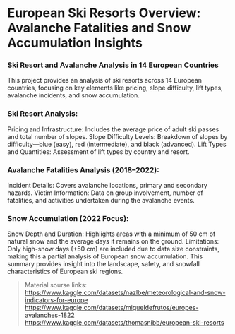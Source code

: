 # European Ski Resorts Overview: Avalanche Fatalities and Snow Accumulation Insights

### Ski Resort and Avalanche Analysis in 14 European Countries

This project provides an analysis of ski resorts across 14 European countries, focusing on key elements like pricing, slope difficulty, lift types, avalanche incidents, and snow accumulation.


### Ski Resort Analysis:

Pricing and Infrastructure: Includes the average price of adult ski passes and total number of slopes.
Slope Difficulty Levels: Breakdown of slopes by difficulty—blue (easy), red (intermediate), and black (advanced).
Lift Types and Quantities: Assessment of lift types by country and resort.


### Avalanche Fatalities Analysis (2018–2022):

Incident Details: Covers avalanche locations, primary and secondary hazards.
Victim Information: Data on group involvement, number of fatalities, and activities undertaken during the avalanche events.


### Snow Accumulation (2022 Focus):

Snow Depth and Duration: Highlights areas with a minimum of 50 cm of natural snow and the average days it remains on the ground.
Limitations: Only high-snow days (+50 cm) are included due to data size constraints, making this a partial analysis of European snow accumulation.
This summary provides insight into the landscape, safety, and snowfall characteristics of European ski regions.


> Material sourse links: 
> https://www.kaggle.com/datasets/nazlbe/meteorological-and-snow-indicators-for-europe
> https://www.kaggle.com/datasets/migueldefrutos/europes-avalanches-1822
> https://www.kaggle.com/datasets/thomasnibb/european-ski-resorts
